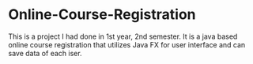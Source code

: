 # Online-Course-Registration
This is a project I had done in 1st year, 2nd semester. It is a java based online course registration that utilizes Java FX for user interface and can save data of each iser.
